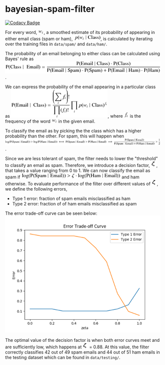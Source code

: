 # bayesian-spam-filter

[![Codacy Badge](https://api.codacy.com/project/badge/Grade/1ef7c93ed9dd4fc89a3c016fa704b9a1)](https://app.codacy.com/manual/pranshumalik14/bayesian-spam-filter?utm_source=github.com&utm_medium=referral&utm_content=pranshumalik14/bayesian-spam-filter&utm_campaign=Badge_Grade_Settings)

For every word, ![w_i](eqns/w_i.png), a smoothed estimate of its probability of appearing in either email class (spam or ham), 
![p_word_given_class](eqns/p_word_given_class.png), is calculated by iterating over the training files in `data/spam/` and  `data/ham/`.

The probability of an email belonging to either class can be calculated using Bayes' rule as ![p_class_given_email](eqns/p_class_given_email.png). 

We can express the probability of the email appearing in a particular class as ![p_email_given_class](eqns/p_email_given_class.png), where ![f_i](eqns/f_i.png) is the frequency of the word ![w_i](eqns/w_i.png) in the given email. 

To classify the email as by picking the the class which has a higher probability than the other. For spam, this will happen when
![decision](eqns/log_probability_comparison.png).

Since we are less tolerant of spam, the filter needs to lower the "threshold" to classify an email as spam. Therefore, we introduce a decision factor, ![zeta](eqns/zeta.png), that takes a value ranging from
0 to 1. We can now classify the email as spam if ![decision](eqns/zeta_decision_factor.png) and ham otherwise. 
To evaluate performance of the filter over different values of ![zeta](eqns/zeta.png), we define the following errors,   
 - Type 1 error: fraction of spam emails misclassified as ham
 - Type 2 error: fraction of of ham emails misclassified as spam

The error trade-off curve can be seen below:
![ErrorTradeOffCurve](error_tradeoff_curve.png)

The optimal value of the decision factor is when both error curves meet and are sufficiently low, which happens at ![zeta](eqns/zeta.png) = 0.88. At this value, the filter correctly classifies 42 out of 49 spam emails and 44 out of 51 ham emails in the testing dataset which can be found in `data/testing/`.
